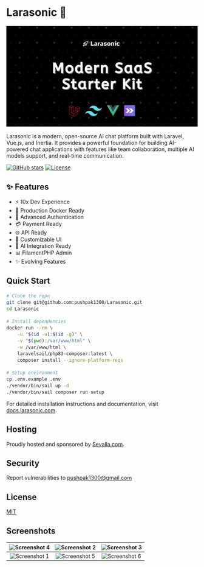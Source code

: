 # Larasonic 🚀

![Larasonic](public/images/og.webp)

Larasonic is a modern, open-source AI chat platform built with Laravel, Vue.js, and Inertia. It provides a powerful foundation for building AI-powered chat applications with features like team collaboration, multiple AI models support, and real-time communication.

[![GitHub stars](https://img.shields.io/github/stars/pushpak1300/Larasonic)](https://github.com/pushpak1300/Larasonic/stargazers)
[![License](https://img.shields.io/github/license/pushpak1300/Larasonic)](https://opensource.org/licenses/MIT)

## ✨ Features

- ⚡ 10x Dev Experience
- 🐳 Production Docker Ready
- 🔑 Advanced Authentication
- 💳 Payment Ready
- 🌐 API Ready
- 🎨 Customizable UI
- 🧠 AI Integration Ready
- 📊 FilamentPHP Admin
- ✨ Evolving Features

## Quick Start

```bash
# Clone the repo
git clone git@github.com:pushpak1300/Larasonic.git
cd Larasonic

# Install dependencies
docker run --rm \
    -u "$(id -u):$(id -g)" \
    -v "$(pwd):/var/www/html" \
    -w /var/www/html \
    laravelsail/php83-composer:latest \
    composer install --ignore-platform-reqs

# Setup environment
cp .env.example .env
./vendor/bin/sail up -d
./vendor/bin/sail composer run setup
```

For detailed installation instructions and documentation, visit [docs.larasonic.com](https://docs.larasonic.com).

## Hosting

Proudly hosted and sponsored by [Sevalla.com](https://sevalla.com/?ref=larasonic).

## Security

Report vulnerabilities to pushpak1300@gmail.com

## License

[MIT](https://opensource.org/licenses/MIT)

## Screenshots

| ![Screenshot 4](https://github.com/user-attachments/assets/d7c4eaa9-b547-4952-8ade-4b0ae62aee0e)  | ![Screenshot 2](https://github.com/user-attachments/assets/b2d5a28c-9b1b-40bb-82f0-fb9fa932165c) | ![Screenshot 3](https://github.com/user-attachments/assets/d8b15834-bcc2-4028-9d73-a0bb9983c6b7) |
|:-------------------------------------------------------------------------------------------------:|:-------------------------------------------------------------------------------------------------:|:-------------------------------------------------------------------------------------------------:|
| ![Screenshot 1](https://github.com/user-attachments/assets/21c34465-a193-4373-9862-0843f11b957c) | ![Screenshot 5](https://github.com/user-attachments/assets/fba2d341-40c3-4244-8b02-82891c42f2d5) | ![Screenshot 6](https://github.com/user-attachments/assets/37ce7a37-121d-41b1-b3e6-09714cb5c884) |

